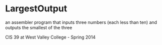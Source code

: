 # LargestOutput

an assembler program that inputs three numbers (each less than ten) and outputs the smallest of the three

CIS 39 at West Valley College - Spring 2014

